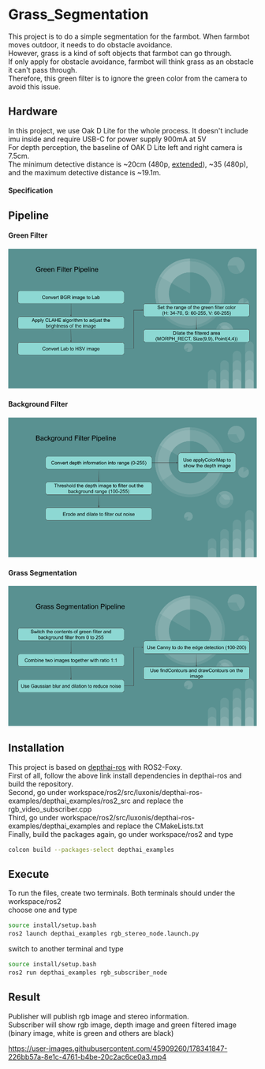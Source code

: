 # Grass_Segmentation
This project is to do a simple segmentation for the farmbot. When farmbot moves outdoor, it needs to do obstacle avoidance.   
However, grass is a kind of soft objects that farmbot can go through.  
If only apply for obstacle avoidance, farmbot will think grass as an obstacle it can't pass through.  
Therefore, this green filter is to ignore the green color from the camera to avoid this issue.  

## Hardware
In this project, we use Oak D Lite for the whole process. It doesn't include imu inside and require USB-C for power supply 900mA at 5V  
For depth perception, the baseline of OAK D Lite left and right camera is 7.5cm.   
The minimum detective distance is ~20cm (480p, [extended](https://docs.luxonis.com/projects/api/en/latest/components/nodes/stereo_depth/#currently-configurable-blocks)), ~35 (480p), and the maximum detective distance is ~19.1m.  
#### Specification


## Pipeline
#### Green Filter  
![](image/pipeline.png)  
#### Background Filter  
![](image/Pipeline.png)  
#### Grass Segmentation   
![](image/final.png)

## Installation
This project is based on [depthai-ros](https://github.com/luxonis/depthai-ros) with ROS2-Foxy.    
First of all, follow the above link install dependencies in depthai-ros and build the repository.  
Second, go under workspace/ros2/src/luxonis/depthai-ros-examples/depthai_examples/ros2_src and replace the rgb_video_subscriber.cpp  
Third, go under workspace/ros2/src/luxonis/depthai-ros-examples/depthai_examples and replace the CMakeLists.txt  
Finally, build the packages again, go under workspace/ros2 and type  
```bash
colcon build --packages-select depthai_examples
```

## Execute
To run the files, create two terminals. Both terminals should under the workspace/ros2  
choose one and type  
```bash
source install/setup.bash  
ros2 launch depthai_examples rgb_stereo_node.launch.py  
```
switch to another terminal and type  
```bash
source install/setup.bash
ros2 run depthai_examples rgb_subscriber_node
```

## Result
Publisher will publish rgb image and stereo information.  
Subscriber will show rgb image, depth image and green filtered image (binary image, white is green and others are black)    

https://user-images.githubusercontent.com/45909260/178341847-226bb57a-8e1c-4761-b4be-20c2ac6ce0a3.mp4

